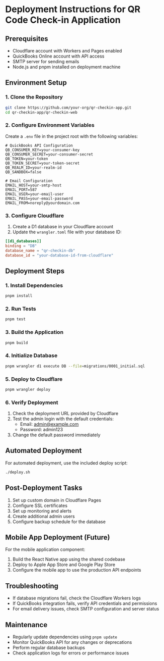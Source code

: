 # Deployment Instructions for QR Code Check-in Application

## Prerequisites
- Cloudflare account with Workers and Pages enabled
- QuickBooks Online account with API access
- SMTP server for sending emails
- Node.js and pnpm installed on deployment machine

## Environment Setup

### 1. Clone the Repository
```bash
git clone https://github.com/your-org/qr-checkin-app.git
cd qr-checkin-app/qr-checkin-web
```

### 2. Configure Environment Variables
Create a `.env` file in the project root with the following variables:
```
# QuickBooks API Configuration
QB_CONSUMER_KEY=your-consumer-key
QB_CONSUMER_SECRET=your-consumer-secret
QB_TOKEN=your-token
QB_TOKEN_SECRET=your-token-secret
QB_REALM_ID=your-realm-id
QB_SANDBOX=false

# Email Configuration
EMAIL_HOST=your-smtp-host
EMAIL_PORT=587
EMAIL_USER=your-email-user
EMAIL_PASS=your-email-password
EMAIL_FROM=noreply@yourdomain.com
```

### 3. Configure Cloudflare
1. Create a D1 database in your Cloudflare account
2. Update the `wrangler.toml` file with your database ID:
```toml
[[d1_databases]]
binding = "DB"
database_name = "qr-checkin-db"
database_id = "your-database-id-from-cloudflare"
```

## Deployment Steps

### 1. Install Dependencies
```bash
pnpm install
```

### 2. Run Tests
```bash
pnpm test
```

### 3. Build the Application
```bash
pnpm build
```

### 4. Initialize Database
```bash
pnpm wrangler d1 execute DB --file=migrations/0001_initial.sql
```

### 5. Deploy to Cloudflare
```bash
pnpm wrangler deploy
```

### 6. Verify Deployment
1. Check the deployment URL provided by Cloudflare
2. Test the admin login with the default credentials:
   - Email: admin@example.com
   - Password: admin123
3. Change the default password immediately

## Automated Deployment

For automated deployment, use the included deploy script:
```bash
./deploy.sh
```

## Post-Deployment Tasks

1. Set up custom domain in Cloudflare Pages
2. Configure SSL certificates
3. Set up monitoring and alerts
4. Create additional admin users
5. Configure backup schedule for the database

## Mobile App Deployment (Future)

For the mobile application component:
1. Build the React Native app using the shared codebase
2. Deploy to Apple App Store and Google Play Store
3. Configure the mobile app to use the production API endpoints

## Troubleshooting

- If database migrations fail, check the Cloudflare Workers logs
- If QuickBooks integration fails, verify API credentials and permissions
- For email delivery issues, check SMTP configuration and server status

## Maintenance

- Regularly update dependencies using `pnpm update`
- Monitor QuickBooks API for any changes or deprecations
- Perform regular database backups
- Check application logs for errors or performance issues
